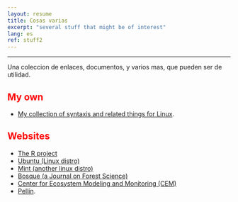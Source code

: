 ```yaml
---
layout: resume
title: Cosas varias 
excerpt: "several stuff that might be of interest"
lang: es
ref: stuff2
---
```


<style>H1{color:DarkRed;}</style>
<style>H2{color:Red;}</style>

--------

Una coleccion de enlaces, documentos, y varios mas, que pueden
ser de utilidad. 

## My own

* [My collection of syntaxis and related things for Linux](./myLinuxHelp/myLinuxHelp.html).


## Websites 

* [The R project](https://www.r-project.org/)
* [Ubuntu (Linux distro)](https://www.ubuntu.com/)
* [Mint (another linux distro)](https://linuxmint.com/)
* [Bosque (a Journal on Forest Science)](https://www.revistabosque.cl/)
* [Center for Ecosystem Modeling and Monitoring (CEM)](https://cem.umayor.cl/)
* [Pellín](./pellinWeb/docs/index.html).
